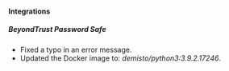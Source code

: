 
#### Integrations
##### BeyondTrust Password Safe
- Fixed a typo in an error message.
- Updated the Docker image to: *demisto/python3:3.9.2.17246*.